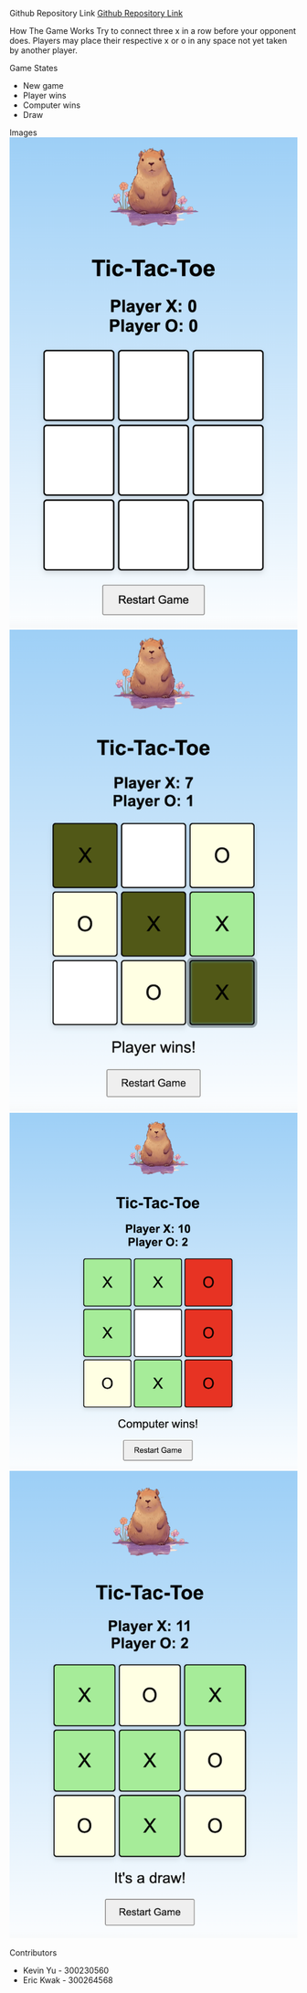 Github Repository Link
[Github Repository Link](https://github.com/kyu065/yatzy)

How The Game Works
Try to connect three x in a row before your opponent does. Players may place their respective x or o in any space not yet taken by another player.

Game States
- New game
- Player wins
- Computer wins
- Draw

Images
![Game Screenshot - Start](start.png)
![Game Screenshot - Player win](p.png)
![Game Screenshot - computer win](c.png)
![Game Screenshot - Draw](d.png)

Contributors
- Kevin Yu - 300230560
- Eric Kwak - 300264568
